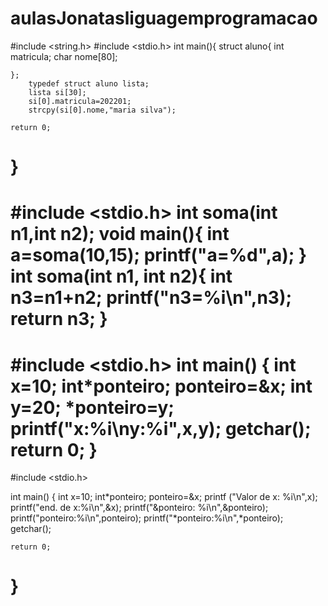 # aulasJonatasliguagemprogramacao
#include <string.h>
#include <stdio.h>
int main(){
    struct aluno{
        int matricula;
        char nome[80]; 
        
    };
        typedef struct aluno lista;
        lista si[30];
        si[0].matricula=202201;
        strcpy(si[0].nome,"maria silva");

    return 0;
}
======================================================
#include <stdio.h>
int soma(int n1,int n2);
void main(){
    int a=soma(10,15);
    printf("a=%d",a);
}
int soma(int n1, int n2){
    int n3=n1+n2;
    printf("n3=%i\n",n3);
return n3;
}
======================================================
#include <stdio.h>
int main()
{
    int x=10;
    int*ponteiro;
    ponteiro=&x;
    int y=20;
    *ponteiro=y;
    printf("x:%i\ny:%i",x,y);
    getchar();
    return 0;
}
==================================================

#include <stdio.h>

int main()
{
    int x=10;
    int*ponteiro;
    ponteiro=&x;
    printf ("Valor de x: %i\n",x);
    printf("end. de x:%i\n",&x);
    printf("&ponteiro: %i\n",&ponteiro);
    printf("ponteiro:%i\n",ponteiro);
    printf("*ponteiro:%i\n",*ponteiro);
    getchar();

    return 0;
}
==========================================================
